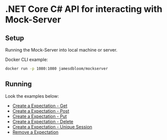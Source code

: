 # .NET Core C# API for interacting with Mock-Server

## Setup

Running the Mock-Server into local machine or server.

Docker CLI example:

```bash
docker run -p 1080:1080 jamesdbloom/mockserver
```

## Running

Look the examples below:

- [Create a Expectation - Get](./MockServer.Tests/MockTest.cs#L45)
- [Create a Expectation - Post](./MockServer.Tests/MockTest.cs#L92)
- [Create a Expectation - Put](./MockServer.Tests/MockTest.cs#L122)
- [Create a Expectation - Delete](./MockServer.Tests/MockTest.cs#L152)
- [Create a Expectation - Unique Session](./MockServer.Tests/MockTest.cs#L66)
- [Remove a Expectation](./MockServer.Tests/MockTest.cs#L170)
